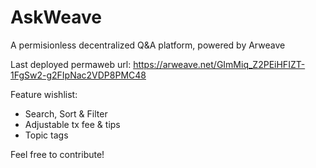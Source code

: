 # AskWeave
A permisionless decentralized Q&A platform, powered by Arweave

Last deployed permaweb url: https://arweave.net/GImMiq_Z2PEiHFIZT-1FgSw2-g2FIpNac2VDP8PMC48

Feature wishlist:
  - Search, Sort & Filter
  - Adjustable tx fee & tips
  - Topic tags

Feel free to contribute!
